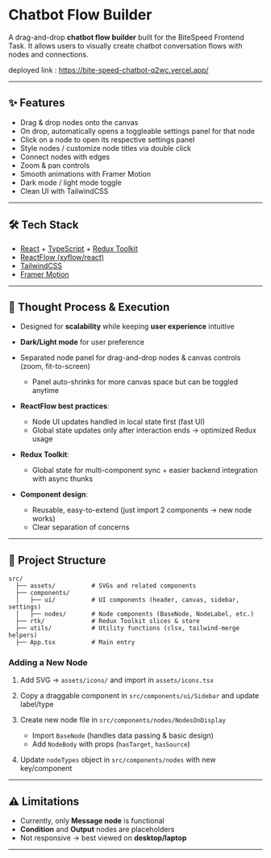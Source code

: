 # Chatbot Flow Builder

A drag-and-drop **chatbot flow builder** built for the BiteSpeed Frontend Task.
It allows users to visually create chatbot conversation flows with nodes and connections.

deployed link : https://bite-speed-chatbot-q2wc.vercel.app/

---

## ✨ Features

* Drag & drop nodes onto the canvas
* On drop, automatically opens a toggleable settings panel for that node
* Click on a node to open its respective settings panel
* Style nodes / customize node titles via double click
* Connect nodes with edges
* Zoom & pan controls
* Smooth animations with Framer Motion
* Dark mode / light mode toggle
* Clean UI with TailwindCSS

---

## 🛠️ Tech Stack

* [React](https://react.dev/) + [TypeScript](https://www.typescriptlang.org/) + [Redux Toolkit](https://redux-toolkit.js.org/)
* [ReactFlow (xyflow/react)](https://reactflow.dev/)
* [TailwindCSS](https://tailwindcss.com/)
* [Framer Motion](https://www.framer.com/motion/)

---

## 🧩 Thought Process & Execution

* Designed for **scalability** while keeping **user experience** intuitive
* **Dark/Light mode** for user preference
* Separated node panel for drag-and-drop nodes & canvas controls (zoom, fit-to-screen)

  * Panel auto-shrinks for more canvas space but can be toggled anytime
* **ReactFlow best practices**:

  * Node UI updates handled in local state first (fast UI)
  * Global state updates only after interaction ends → optimized Redux usage
* **Redux Toolkit**:

  * Global state for multi-component sync + easier backend integration with async thunks
* **Component design**:

  * Reusable, easy-to-extend (just import 2 components → new node works)
  * Clear separation of concerns

---

## 📂 Project Structure

```
src/
  ├── assets/          # SVGs and related components
  ├── components/      
  │   ├── ui/          # UI components (header, canvas, sidebar, settings)
  │   ├── nodes/       # Node components (BaseNode, NodeLabel, etc.)
  ├── rtk/             # Redux Toolkit slices & store
  ├── utils/           # Utility functions (clsx, tailwind-merge helpers)
  ├── App.tsx          # Main entry
```

### Adding a New Node

1. Add SVG → `assets/icons/` and import in `assets/icons.tsx`
2. Copy a draggable component in `src/components/ui/Sidebar` and update label/type
3. Create new node file in `src/components/nodes/NodesOnDisplay`

   * Import `BaseNode` (handles data passing & basic design)
   * Add `NodeBody` with props (`hasTarget`, `hasSource`)
4. Update `nodeTypes` object in `src/components/nodes` with new key/component

---

## ⚠️ Limitations

* Currently, only **Message node** is functional
* **Condition** and **Output** nodes are placeholders
* Not responsive → best viewed on **desktop/laptop**

---
